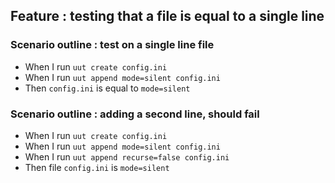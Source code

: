 ## Feature : testing that a file is equal to a single line

### Scenario outline : test on a single line file

  - When I run `uut create config.ini`
  - When I run `uut append mode=silent config.ini`
  - Then `config.ini` is equal to `mode=silent`

### Scenario outline : adding a second line, should fail

  - When I run `uut create config.ini`
  - When I run `uut append mode=silent config.ini`
  - When I run `uut append recurse=false config.ini`
  - Then file `config.ini` is `mode=silent`
 